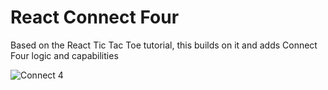 # React Connect Four

Based on the React Tic Tac Toe tutorial, this builds on it and adds Connect Four logic and capabilities

![Connect 4](https://i.imgur.com/wuiEXrO.png)
